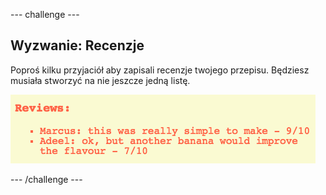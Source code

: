 \--- challenge \---

## Wyzwanie: Recenzje

Poproś kilku przyjaciół aby zapisali recenzje twojego przepisu. Będziesz musiała stworzyć na nie jeszcze jedną listę.

![zrzut ekranu](images/recipe-reviews.png)

\--- /challenge \---